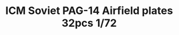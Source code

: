 ---
layout: product
title: "ICM Soviet PAG-14 Airfield plates 32pcs 1/72"
price: "1000" 
desc: "N/A"
img_path: "/assets/img/ICM72214.webp"
brand: "N/A"
available: true
special_offer: false
new: true
soon: false
cat: "010000"
subcat: "013600"
subsubcat: "0N/A"
sifra: "ICM72214"
popular: false
---